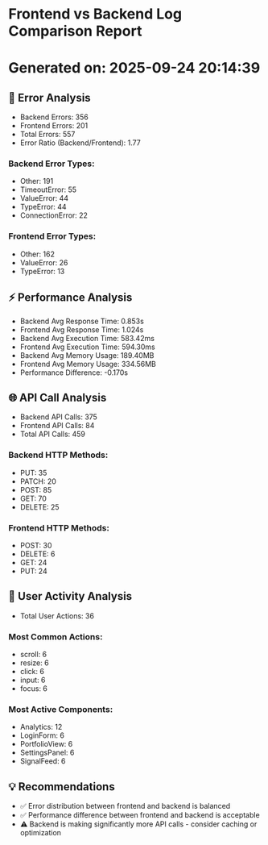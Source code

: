 # Frontend vs Backend Log Comparison Report
Generated on: 2025-09-24 20:14:39
============================================================

## 🚨 Error Analysis
- Backend Errors: 356
- Frontend Errors: 201
- Total Errors: 557
- Error Ratio (Backend/Frontend): 1.77

### Backend Error Types:
  - Other: 191
  - TimeoutError: 55
  - ValueError: 44
  - TypeError: 44
  - ConnectionError: 22

### Frontend Error Types:
  - Other: 162
  - ValueError: 26
  - TypeError: 13

## ⚡ Performance Analysis
- Backend Avg Response Time: 0.853s
- Frontend Avg Response Time: 1.024s
- Backend Avg Execution Time: 583.42ms
- Frontend Avg Execution Time: 594.30ms
- Backend Avg Memory Usage: 189.40MB
- Frontend Avg Memory Usage: 334.56MB
- Performance Difference: -0.170s

## 🌐 API Call Analysis
- Backend API Calls: 375
- Frontend API Calls: 84
- Total API Calls: 459

### Backend HTTP Methods:
  - PUT: 35
  - PATCH: 20
  - POST: 85
  - GET: 70
  - DELETE: 25

### Frontend HTTP Methods:
  - POST: 30
  - DELETE: 6
  - GET: 24
  - PUT: 24

## 👤 User Activity Analysis
- Total User Actions: 36

### Most Common Actions:
  - scroll: 6
  - resize: 6
  - click: 6
  - input: 6
  - focus: 6

### Most Active Components:
  - Analytics: 12
  - LoginForm: 6
  - PortfolioView: 6
  - SettingsPanel: 6
  - SignalFeed: 6

## 💡 Recommendations
- ✅ Error distribution between frontend and backend is balanced
- ✅ Performance difference between frontend and backend is acceptable
- ⚠️  Backend is making significantly more API calls - consider caching or optimization